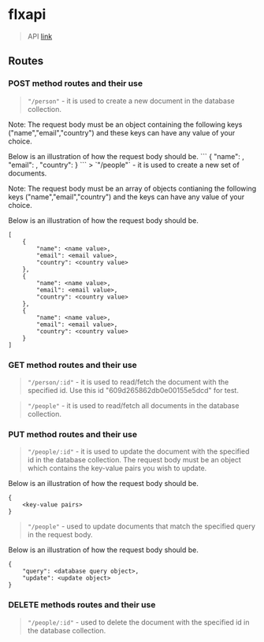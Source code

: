 # flxapi

> API
> [link](https://flxapi.herokuapp.com)

## Routes

### POST method routes and their use

> `"/person"` - it is used to create a new document in the database collection.

<p>Note: The request body must be an object containing the following keys ("name","email","country") and these keys can have any value of your choice.
<p>Below is an illustration of how the request body should be.
```
{
    "name": <name value>,
    "email": <email value>,
    "country": <country value>
}
```
> `"/people"` - it is used to create a new set of documents.

<p>Note: The request body must be an array of objects contianing the following keys ("name","email","country") and the keys can have any value of your choice.
<p>Below is an illustration of how the request body should be.

```
[
    {
        "name": <name value>,
        "email": <email value>,
        "country": <country value>
    },
    {
        "name": <name value>,
        "email": <email value>,
        "country": <country value>
    },
    {
        "name": <name value>,
        "email": <email value>,
        "country": <country value>
    }
]
```

### GET method routes and their use

> `"/person/:id"` - it is used to read/fetch the document with the specified id. Use this id "609d265862db0e00155e5dcd" for test.

> `"/people"` - it is used to read/fetch all documents in the database collection.

### PUT method routes and their use

> `"/people/:id"` - it is used to update the document with the specified id in the database collection. The request body must be an object which contains the key-value pairs you wish to update.

<p>Below is an illustration of how the request body should be.

```
{
    <key-value pairs>
}
```

> `"/people"` - used to update documents that match the specified query in the request body.

<p>Below is an illustration of how the request body should be.</p>

```
{
    "query": <database query object>,
    "update": <update object>
}
```

### DELETE methods routes and their use

> `"/people/:id"` - used to delete the document with the specified id in the database collection.
